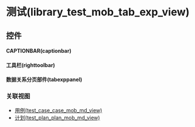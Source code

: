 # 测试(library_test_mob_tab_exp_view)  <!-- {docsify-ignore-all} -->



## 控件
#### CAPTIONBAR(captionbar)
#### 工具栏(righttoolbar)
#### 数据关系分页部件(tabexppanel)


### 关联视图
  * [用例(test_case_case_mob_md_view)](app/view/test_case_case_mob_md_view)
  * [计划(test_plan_plan_mob_md_view)](app/view/test_plan_plan_mob_md_view)

<script>
 const { createApp } = Vue
  createApp({
    data() {
      return {

      }
    }
  }).use(ElementPlus).mount('#app')
</script>